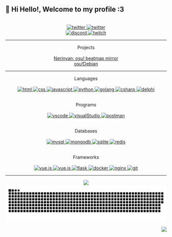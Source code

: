 ## 👋 Hi Hello!, Welcome to my profile :3
<p align="center">
  </br>
  <a href="https://twitter.com/n2r1na">
    <img src="https://img.shields.io/badge/Twitter-@n2r1na-00acee?style=for-the-badge&logo=twitter" alt="twitter"/>
  </a>
  <a href="https://instagram.com/dukjin_03">
    <img src="https://img.shields.io/badge/Instagram-@dukjin__03-E4405F?style=for-the-badge&logo=instagram&logoColor=white" alt="twitter"/>
  </a>
  </br>
  <a href="https://discordapp.com/users/637921223312932895">
    <img src="https://img.shields.io/badge/Discord-Z3R0＃4444-7289DA?style=for-the-badge&logo=discord" alt="discord"/>
  </a>
  <a href="https://www.twitch.tv/ner1na">
    <img src="https://img.shields.io/badge/Twitch-ner1na-purple?style=for-the-badge&logo=twitch" alt="twitch"/>
  </a>
  </br>
</p>

---

<p align="center">
  Projects
  </br>
  </br>
  <a href="https://github.com/Nerinyan">
    Nerinyan: osu! beatmap mirror
  </a>
  </br>
  <a href="https://github.com/osuDebian">
    osu!Debian
  </a>
</p>

---

<p align="center">
  Languages
  </br>
  </br>
  <a href="https://devdocs.io/html/">
    <img src="https://img.shields.io/badge/HTML-239120?style=for-the-badge&logo=html5&logoColor=white" alt="html"/>
  </a>
  <a href="https://devdocs.io/css/">
    <img src="https://img.shields.io/badge/CSS-239120?&style=for-the-badge&logo=css3&logoColor=white" alt="css"/>
  </a>
  <a href="https://www.javascript.com/">
    <img src="https://img.shields.io/badge/Javascript-F7DF1E?style=for-the-badge&logo=Javascript&logoColor=black" alt="javascript"/>
  </a>
  <a href="http://python.org/">
    <img src="https://img.shields.io/badge/Python-3776AB?style=for-the-badge&logo=python&logoColor=white" alt="python"/>
  </a>
  <a href="https://golang.org/">
    <img src="https://img.shields.io/badge/Go-00ADD8?style=for-the-badge&logo=go&logoColor=white" alt="golang"/>
  </a>
  <a href="https://docs.microsoft.com/ko-kr/dotnet/csharp/">
    <img src="https://img.shields.io/badge/C%23-239120?style=for-the-badge&logo=c-sharp&logoColor=white" alt="csharp"/>
  </a>
  <a href="https://www.embarcadero.com/products/delphi">
    <img src="https://img.shields.io/badge/Delphi-B22222?style=for-the-badge&logo=delphi&logoColor=white" alt="delphi"/>
  </a>
</p>

<p align="center">
  </br>
  Programs
  </br>
  </br>
  <a href="https://code.visualstudio.com">
    <img src="https://img.shields.io/badge/Visual%20Studio%20Code-007ACC?style=for-the-badge&logo=Visual-Studio-Code&logoColor=white" alt="vscode"/>
  </a>
  <a href="https://visualstudio.com">
    <img src="https://img.shields.io/badge/Visual_Studio_2019-5C2D91?style=for-the-badge&logo=visual%20studio&logoColor=white" alt="visualStudio"/>
  </a>
  <a href="https://www.postman.com">
    <img src="https://img.shields.io/badge/Postman-FF6C37?style=for-the-badge&logo=Postman&logoColor=white" alt="postman"/>
  </a>
</p>

<p align="center">
  </br>
  Databases
  </br>
  </br>
  <a href="https://www.mysql.com/">
    <img src="https://img.shields.io/badge/MariaDB-003545?style=for-the-badge&logo=mariadb&logoColor=white" alt="mysql"/>
  </a>
  <a href="https://www.mongodb.com/">
    <img src="https://img.shields.io/badge/MongoDB-4EA94B?style=for-the-badge&logo=mongodb&logoColor=white" alt="mongodb"/>
  </a>
  <a href="https://www.sqlite.org/">
    <img src="https://img.shields.io/badge/SQLite-07405E?style=for-the-badge&logo=sqlite&logoColor=white" alt="sqlite"/>
  </a>
  <a href="https://redis.io/">
    <img src="https://img.shields.io/badge/redis-CC0000.svg?&style=for-the-badge&logo=redis&logoColor=white" alt="redis"/>
  </a>
</p>


<p align="center">
  </br>
  Frameworks
  </br>
  </br>
  <a href="https://reactjs.org/">
    <img src="https://img.shields.io/badge/React.js-35495E?style=for-the-badge&logo=react" alt="vue.js"/>
  </a>
  <a href="https://vuejs.org/">
    <img src="https://img.shields.io/badge/Vue.js-35495E?style=for-the-badge&logo=vue.js&logoColor=4FC08D" alt="vue.js"/>
  </a>
  <a href="https://flask.palletsprojects.com/en/1.1.x/">
    <img src="https://img.shields.io/badge/Flask-000000?style=for-the-badge&logo=flask&logoColor=white" alt="flask"/>
  </a>
  <a href="https://www.docker.com/">
    <img src="https://img.shields.io/badge/Docker-2CA5E0?style=for-the-badge&logo=docker&logoColor=white" alt="docker"/>
  </a>
  <a href="https://www.nginx.com/">
    <img src="https://img.shields.io/badge/Nginx-009639?style=for-the-badge&logo=nginx&logoColor=white" alt="nginx"/>
  </a>
  <a href="https://git-scm.com/">
    <img src="https://img.shields.io/badge/Git-F05032?style=for-the-badge&logo=git&logoColor=white" alt="git"/>
  </a>
</p>

---

<p align="center">
  <a href="https://github-profile-summary-cards.vercel.app">
    <img src="https://github-profile-summary-cards.vercel.app/api/cards/profile-details?username=zeee2&theme=solarized_dark">
  </a>
  <a href="https://github.com/Platane/snk">
    <img src="https://raw.githubusercontent.com/ZEEEActions/README/main/snk.svg"/>
  </a>
</p>

<p align="right">

<a href="https://hits.seeyoufarm.com">
  <img src="https://hits.seeyoufarm.com/api/count/incr/badge.svg?url=https%3A%2F%2Fgithub.com%2FNerina1241&count_bg=%235CCBB2&title_bg=%23555555&icon=&icon_color=%23E7E7E7&title=hits&edge_flat=true" />
</a>

</p>
